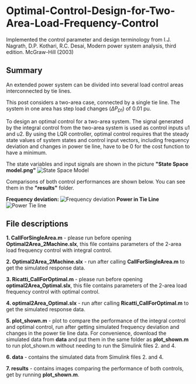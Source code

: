 # Optimal-Control-Design-for-Two-Area-Load-Frequency-Control
Implemented the control parameter and design terminology from I.J. Nagrath, D.P. Kothari, R.C. Desai, Modern power system analysis, third edition. McGraw-Hill (2003)

## Summary
An extended power system can be divided into several load control areas interconnected by tie lines.

This post considers a two-area case, connected by a single tie line. The system in one area has step load changes ($\Delta P_{D1}$) of 0.01 pu.

To design an optimal control for a two-area system. The signal generated by the integral control from the two-area system is used as control inputs u1 and u2.
By using the LQR controller, optimal control requires that the steady state values of system states and control input vectors, including frequency deviation and changes in power tie line, have to be 0 for the cost function to have a minimum.

The state variables and input signals are shown in the picture **"State Space model.png"**
![State Space Model](https://github.com/user-attachments/assets/9c7abeb1-2927-4788-8ae0-3035f4b6e2ef)

Comparisons of both control performances are shown below. You can see them in the **"results"** folder.

**Frequency deviation:**
![Frequency deviation](https://github.com/user-attachments/assets/16150a50-f64d-4eaf-962c-c3231ed48ec7)
**Power in Tie Line**
![Power Tie line](https://github.com/user-attachments/assets/285623ee-b2a4-435c-92bb-3274da8e2f03)

## File descriptions
**1. CallForSingleArea.m** - please run before opening **Optimal2Area_2Machine.slx**, this file contains parameters of the 2-area load frequency control with integral control.

**2. Optimal2Area_2Machine.slx** - run after calling **CallForSingleArea.m** to get the simulated response data.

**3. Ricatti_CallForOptimal.m** - please run before opening **optimal2Area_Optimal.slx**, this file contains parameters of the 2-area load frequency control with optimal control.

**4. optimal2Area_Optimal.slx** - run after calling **Ricatti_CallForOptimal.m** to get the simulated response data.

**5. plot_shown.m** - plot to compare the performance of the integral control and optimal control, run after getting simulated frequency deviation and changes in the power tie line data. 
For convenience, download the simulated data from **data** and put them in the same folder as **plot_shown.m** to run plot_shown.m without needing to run the Simulink files 2. and 4.

**6. data** - contains the simulated data from Simulink files 2. and 4.

**7. results** - contains images comparing the performance of both controls, get by running **plot_shown.m**.





